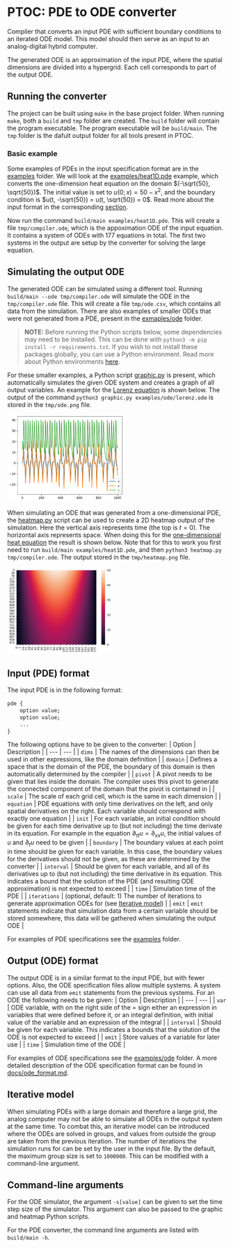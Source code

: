 
# **PTOC:** PDE to ODE converter

Compiler that converts an input PDE with sufficient boundary conditions to an iterated ODE model. This model should then serve as an input to an analog-digital hybrid computer.

The generated ODE is an approximation of the input PDE, where the spatial dimensions are divided into a hypergrid. Each cell corresponds to part of the output ODE.

## Running the converter

The project can be built using `make` in the base project folder. When running `make`, both a `build` and `tmp` folder are created. The `build` folder will contain the program executable. The program executable will be `build/main`. The `tmp` folder is the dafult output folder for all tools present in PTOC.

### Basic example

Some examples of PDEs in the input specification format are in the [examples](examples/) folder. We will look at the [examples/heat1D.pde](examples/heat1D.pde) example, which converts the one-dimension heat equation on the domain $(-\sqrt{50}, \sqrt{50})$. The initial value is set to $u(0; x) = 50 - x^2$, and the boundary condition is $u(t, -\sqrt{50}) = u(t, \sqrt{50}) = 0$. Read more about the input format in the corresponding [section](#input-format).

Now run the command `build/main examples/heat1D.pde`. This will create a file `tmp/compiler.ode`, which is the appoximation ODE of the input equation. It contains a system of ODEs with 177 equations in total. The first two systems in the output are setup by the converter for solving the large equation.

## Simulating the output ODE

The generated ODE can be simulated using a different tool. Running `build/main --ode tmp/compiler.ode` will simulate the ODE in the `tmp/compiler.ode` file. This will create a file `tmp/ode.csv`, which contains all data from the simulation. There are also examples of smaller ODEs that were not generated from a PDE, present in the [exmaples/ode](examples/ode) folder.

> **NOTE:**
> Before running the Python scripts below, some dependencies may need to be installed. This can be done with `python3 -m pip install -r requirements.txt`. If you wish to not install these packages globally, you can use a Python environment. Read more about Python environments [here](https://docs.python.org/3/tutorial/venv.html).

For these smaller examples, a Python script [graphic.py](graphic.py) is present, which automatically simulates the given ODE system and creates a graph of all output variables. An example for the [Lorenz equation](examples/ode/lorenz.ode) is shown below. The output of the command `python3 graphic.py examples/ode/lorenz.ode` is stored in the `tmp/ode.png` file.

<img src="docs/src/lorenz_ode.png" height="200">

When simulating an ODE that was generated from a one-dimensional PDE, the [heatmap.py](heatmap.py) script can be used to create a 2D heatmap output of the simulation. Here the vertical axis represents time (the top is $t = 0$). The horizontal axis represents space. When doing this for the [one-dimensional heat equation](examples/heat1D.pde) the result is shown below. Note that for this to work you first need to run `build/main examples/heat1D.pde`, and then `python3 heatmap.py tmp/compiler.ode`. The output stored in the `tmp/heatmap.png` file.

<img src="docs/src/heat_heatmap.png" height="200">

## Input (PDE) format

The input PDE is in the following format:
```
pde {
    option value;
    option value;
    ...
}
```
The following options have to be given to the converter:
| Option | Description |
| --- | --- |
| `dims` | The names of the dimensions can then be used in other expressions, like the domain definition |
| `domain` | Defines a space that is the domain of the PDE, the boundary of this domain is then automatically determined by the compiler |
| `pivot` | A pivot needs to be given that lies inside the domain. The compiler uses this pivot to generate the connected component of the domain that the pivot is contained in |
| `scale` | The scale of each grid cell, which is the same in each dimension |
| `equation` | PDE equations with only time derivatives on the left, and only spatial derivatives on the right. Each variable should correspond with exactly one equation |
| `init` | For each variable, an initial condition should be given for each time derivative up to (but not including) the time derivate in its equation. For example in the equation $\partial_{tt}u = \partial_{xx}u$, the initial values of $u$ and $\partial_{t} u$ need to be given |
| `boundary` | The boundary values at each point in time should be given for each variable. In this case, the boundary values for the derivatives should not be given, as these are determined by the converter |
| `interval` | Should be given for each variable, and all of its derivatives up to (but not including) the time derivative in its equation. This indicates a bound that the solution of the PDE (and resulting ODE approximation) is not expected to exceed |
| `time` | Simulation time of the PDE |
| `iterations` | (optional, default: 1) The number of iterations to generate approximation ODEs for (see [Iterative model](#iterative-model)) |
| `emit` | `emit` statements indicate that simulation data from a certain variable should be stored somewhere, this data will be gathered when simulating the output ODE |

For examples of PDE specifications see the [examples](examples) folder.

## Output (ODE) format

The output ODE is in a similar format to the input PDE, but with fewer options. Also, the ODE specification files allow multiple systems. A system can use all data from `emit` statements from the previous systems. For an ODE the following needs to be given:
| Option | Description |
| --- | --- |
| `var` | ODE variable, with on the right side of the $=$ sign either an expression in variables that were defined before it, or an integral definition, with initial value of the variable and an expression of the integral |
| `interval` | Should be given for each variable. This indicates a bounds that the solution of the ODE is not expected to exceed |
| `emit` | Store values of a variable for later use |
| `time` | Simulation time of the ODE |

For examples of ODE specifications see the [examples/ode](examples/ode) folder. A more detailed description of the ODE specification format can be found in [docs/ode_format.md](docs/ode_format.md).

## Iterative model

When simulating PDEs with a large domain and therefore a large grid, the analog computer may not be able to simulate all ODEs in the output system at the same time. To combat this, an iterative model can be introduced where the ODEs are solved in groups, and values from outside the group are taken from the previous iteration. The number of iterations the simulation runs for can be set by the user in the input file. By the default, the maximum group size is set to `1000000`. This can be modified with a command-line argument.

## Command-line arguments

For the ODE simulator, the argument `-s[value]` can be given to set the time step size of the simulator. This argument can also be passed to the graphic and heatmap Python scripts.

For the PDE converter, the command line arguments are listed with `build/main -h`.
